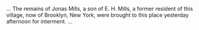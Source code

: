 ... The remains of Jonas Mills, a son of E. H. Mills, a former resident of this village, now of Brooklyn, New York, were brought to this place yesterday afternoon for interment. ...
